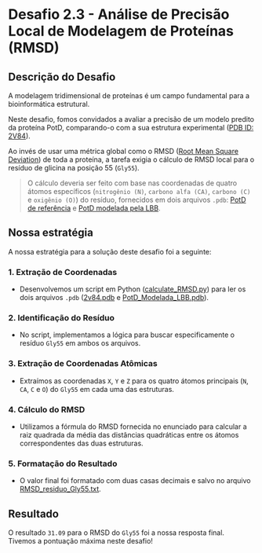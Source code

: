# Desafio 2.3 - Análise de Precisão Local de Modelagem de Proteínas (RMSD)

## Descrição do Desafio

A modelagem tridimensional de proteínas é um campo fundamental para a bioinformática estrutural.  

Neste desafio, fomos convidados a avaliar a precisão de um modelo predito da proteína PotD, comparando-o com a sua estrutura experimental ([PDB ID: 2V84](https://www.rcsb.org/structure/2V84)). 

Ao invés de usar uma métrica global como o RMSD ([Root Mean Square Deviation](https://en.wikipedia.org/wiki/Root_mean_square_deviation)) de toda a proteína, a tarefa exigia o cálculo de RMSD local para o resíduo de glicina na posição 55 (`Gly55`). 
>O cálculo deveria ser feito com base nas coordenadas de quatro átomos específicos (`nitrogênio (N)`, `carbono alfa (CA)`, `carbono (C)` e `oxigênio (O)`) do resíduo, fornecidos em dois arquivos `.pdb`: [PotD de referência](dataset/2v84.pdb) e [PotD modelada pela LBB](dataset/PotD_Modelada_LBB.pdb).

## Nossa estratégia

A nossa estratégia para a solução deste desafio foi a seguinte:

### 1. Extração de Coordenadas
* Desenvolvemos um script em Python ([calculate_RMSD.py](src/calculate_RMSD.py)) para ler os dois arquivos `.pdb` ([2v84.pdb](src/2v84.pdb) e [PotD_Modelada_LBB.pdb](src/PotD_Modelada_LBB.pdb)).

### 2. Identificação do Resíduo
* No script, implementamos a lógica para buscar especificamente o resíduo `Gly55` em ambos os arquivos.

### 3. Extração de Coordenadas Atômicas
* Extraímos as coordenadas `X`, `Y` e `Z` para os quatro átomos principais (`N`, `CA`, `C` e `O`) do `Gly55` em cada uma das estruturas.

### 4. Cálculo do RMSD
* Utilizamos a fórmula do RMSD fornecida no enunciado para calcular a raiz quadrada da média das distâncias quadráticas entre os átomos correspondentes das duas estruturas.

### 5. Formatação do Resultado
* O valor final foi formatado com duas casas decimais e salvo no arquivo [RMSD_residuo_Gly55.txt](results/RMSD_residuo_Gly55.txt).

 ## Resultado
 
 O resultado `31.09` para o RMSD do `Gly55` foi a nossa resposta final.  
 Tivemos a pontuação máxima neste desafio!
